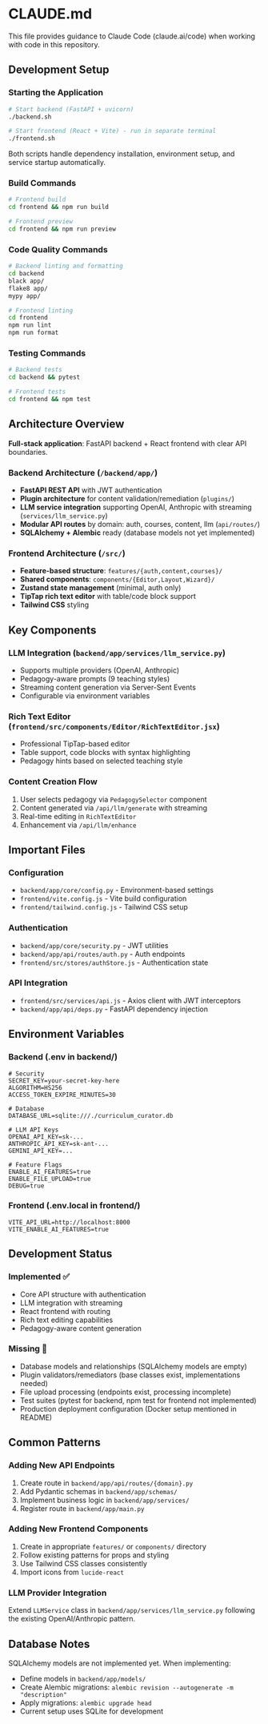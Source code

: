 # CLAUDE.md

This file provides guidance to Claude Code (claude.ai/code) when working with code in this repository.

## Development Setup

### Starting the Application
```bash
# Start backend (FastAPI + uvicorn)
./backend.sh

# Start frontend (React + Vite) - run in separate terminal
./frontend.sh
```

Both scripts handle dependency installation, environment setup, and service startup automatically.

### Build Commands
```bash
# Frontend build
cd frontend && npm run build

# Frontend preview
cd frontend && npm run preview
```

### Code Quality Commands
```bash
# Backend linting and formatting
cd backend
black app/
flake8 app/
mypy app/

# Frontend linting
cd frontend
npm run lint
npm run format
```

### Testing Commands
```bash
# Backend tests
cd backend && pytest

# Frontend tests
cd frontend && npm test
```

## Architecture Overview

**Full-stack application**: FastAPI backend + React frontend with clear API boundaries.

### Backend Architecture (`/backend/app/`)
- **FastAPI REST API** with JWT authentication
- **Plugin architecture** for content validation/remediation (`plugins/`)
- **LLM service integration** supporting OpenAI, Anthropic with streaming (`services/llm_service.py`)
- **Modular API routes** by domain: auth, courses, content, llm (`api/routes/`)
- **SQLAlchemy + Alembic** ready (database models not yet implemented)

### Frontend Architecture (`/src/`)
- **Feature-based structure**: `features/{auth,content,courses}/`
- **Shared components**: `components/{Editor,Layout,Wizard}/`
- **Zustand state management** (minimal, auth only)
- **TipTap rich text editor** with table/code block support
- **Tailwind CSS** styling

## Key Components

### LLM Integration (`backend/app/services/llm_service.py`)
- Supports multiple providers (OpenAI, Anthropic)
- Pedagogy-aware prompts (9 teaching styles)
- Streaming content generation via Server-Sent Events
- Configurable via environment variables

### Rich Text Editor (`frontend/src/components/Editor/RichTextEditor.jsx`)
- Professional TipTap-based editor
- Table support, code blocks with syntax highlighting
- Pedagogy hints based on selected teaching style

### Content Creation Flow
1. User selects pedagogy via `PedagogySelector` component
2. Content generated via `/api/llm/generate` with streaming
3. Real-time editing in `RichTextEditor`
4. Enhancement via `/api/llm/enhance`

## Important Files

### Configuration
- `backend/app/core/config.py` - Environment-based settings
- `frontend/vite.config.js` - Vite build configuration
- `frontend/tailwind.config.js` - Tailwind CSS setup

### Authentication
- `backend/app/core/security.py` - JWT utilities
- `backend/app/api/routes/auth.py` - Auth endpoints
- `frontend/src/stores/authStore.js` - Authentication state

### API Integration
- `frontend/src/services/api.js` - Axios client with JWT interceptors
- `backend/app/api/deps.py` - FastAPI dependency injection

## Environment Variables

### Backend (.env in backend/)
```
# Security
SECRET_KEY=your-secret-key-here
ALGORITHM=HS256
ACCESS_TOKEN_EXPIRE_MINUTES=30

# Database
DATABASE_URL=sqlite:///./curriculum_curator.db

# LLM API Keys
OPENAI_API_KEY=sk-...
ANTHROPIC_API_KEY=sk-ant-...
GEMINI_API_KEY=...

# Feature Flags
ENABLE_AI_FEATURES=true
ENABLE_FILE_UPLOAD=true
DEBUG=true
```

### Frontend (.env.local in frontend/)
```
VITE_API_URL=http://localhost:8000
VITE_ENABLE_AI_FEATURES=true
```

## Development Status

### Implemented ✅
- Core API structure with authentication
- LLM integration with streaming
- React frontend with routing
- Rich text editing capabilities
- Pedagogy-aware content generation

### Missing 🔄
- Database models and relationships (SQLAlchemy models are empty)
- Plugin validators/remediators (base classes exist, implementations needed) 
- File upload processing (endpoints exist, processing incomplete)
- Test suites (pytest for backend, npm test for frontend not implemented)
- Production deployment configuration (Docker setup mentioned in README)

## Common Patterns

### Adding New API Endpoints
1. Create route in `backend/app/api/routes/{domain}.py`
2. Add Pydantic schemas in `backend/app/schemas/`
3. Implement business logic in `backend/app/services/`
4. Register route in `backend/app/main.py`

### Adding New Frontend Components
1. Create in appropriate `features/` or `components/` directory
2. Follow existing patterns for props and styling
3. Use Tailwind CSS classes consistently
4. Import icons from `lucide-react`

### LLM Provider Integration
Extend `LLMService` class in `backend/app/services/llm_service.py` following the existing OpenAI/Anthropic pattern.

## Database Notes

SQLAlchemy models are not implemented yet. When implementing:
- Define models in `backend/app/models/`
- Create Alembic migrations: `alembic revision --autogenerate -m "description"`
- Apply migrations: `alembic upgrade head`
- Current setup uses SQLite for development